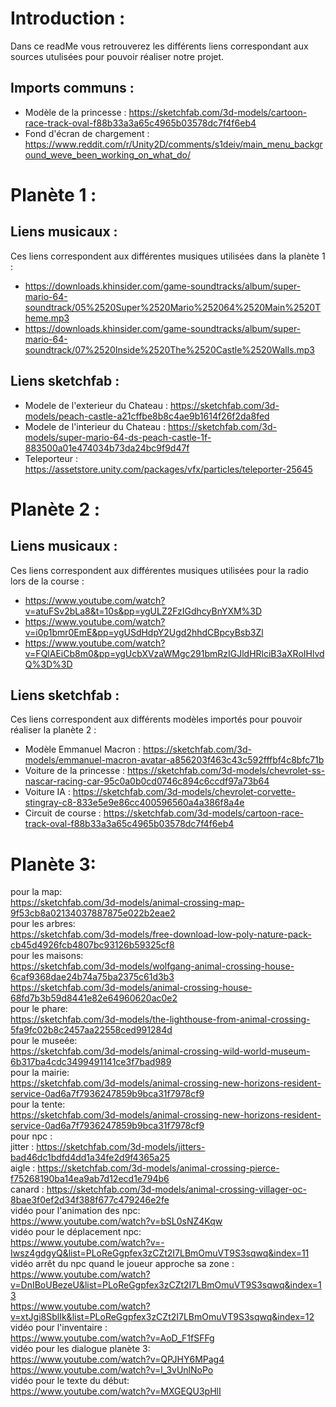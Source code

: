 # Introduction : 
Dans ce readMe vous retrouverez les différents liens correspondant aux sources utulisées pour pouvoir réaliser notre projet.
## Imports communs : 
- Modèle de la princesse : https://sketchfab.com/3d-models/cartoon-race-track-oval-f88b33a3a65c4965b03578dc7f4f6eb4
- Fond d'écran de chargement : https://www.reddit.com/r/Unity2D/comments/s1deiv/main_menu_background_weve_been_working_on_what_do/

# Planète 1 :
## Liens musicaux :
Ces liens correspondent aux différentes musiques utilisées dans la planète 1 :
- https://downloads.khinsider.com/game-soundtracks/album/super-mario-64-soundtrack/05%2520Super%2520Mario%252064%2520Main%2520Theme.mp3
- https://downloads.khinsider.com/game-soundtracks/album/super-mario-64-soundtrack/07%2520Inside%2520The%2520Castle%2520Walls.mp3

## Liens sketchfab :

- Modele de l'exterieur du Chateau : https://sketchfab.com/3d-models/peach-castle-a21cffbe8b8c4ae9b1614f26f2da8fed
- Modele de l'interieur du Chateau : https://sketchfab.com/3d-models/super-mario-64-ds-peach-castle-1f-883500a01e474034b73da24bc9f9d47f
- Teleporteur : https://assetstore.unity.com/packages/vfx/particles/teleporter-25645

# Planète 2 :
## Liens musicaux :
Ces liens correspondent aux différentes musiques utilisées pour la radio lors de la course :
- https://www.youtube.com/watch?v=atuFSv2bLa8&t=10s&pp=ygULZ2FzIGdhcyBnYXM%3D
- https://www.youtube.com/watch?v=i0p1bmr0EmE&pp=ygUSdHdpY2Ugd2hhdCBpcyBsb3Zl
- https://www.youtube.com/watch?v=FQlAEiCb8m0&pp=ygUcbXVzaWMgc291bmRzIGJldHRlciB3aXRoIHlvdQ%3D%3D
## Liens sketchfab :
Ces liens correspondent aux différents modèles importés pour pouvoir réaliser la planète 2 :
- Modèle Emmanuel Macron : https://sketchfab.com/3d-models/emmanuel-macron-avatar-a856203f463c43c592fffbf4c8bfc71b
- Voiture de la princesse : https://sketchfab.com/3d-models/chevrolet-ss-nascar-racing-car-95c0a0b0cd0746c894c6ccdf97a73b64
- Voiture IA : https://sketchfab.com/3d-models/chevrolet-corvette-stingray-c8-833e5e9e86cc400596560a4a386f8a4e
- Circuit de course : https://sketchfab.com/3d-models/cartoon-race-track-oval-f88b33a3a65c4965b03578dc7f4f6eb4


# Planète 3: <br/>
pour la map: <br/>
https://sketchfab.com/3d-models/animal-crossing-map-9f53cb8a02134037887875e022b2eae2 <br/>
pour les arbres: <br/>
https://sketchfab.com/3d-models/free-download-low-poly-nature-pack-cb45d4926fcb4807bc93126b59325cf8 <br/>
pour les maisons:  <br/>
https://sketchfab.com/3d-models/wolfgang-animal-crossing-house-6caf9368dae24b74a75ba2375c61d3b3 <br/>
https://sketchfab.com/3d-models/animal-crossing-house-68fd7b3b59d8441e82e64960620ac0e2 <br/>
pour le phare: <br/>
https://sketchfab.com/3d-models/the-lighthouse-from-animal-crossing-5fa9fc02b8c2457aa22558ced991284d <br/>
pour le museée: <br/>
https://sketchfab.com/3d-models/animal-crossing-wild-world-museum-6b317ba4cdc3499491141ce3f7bad989 <br/>
pour la mairie: <br/>
https://sketchfab.com/3d-models/animal-crossing-new-horizons-resident-service-0ad6a7f7936247859b9bca31f7978cf9 <br/>
pour la tente: <br/>
https://sketchfab.com/3d-models/animal-crossing-new-horizons-resident-service-0ad6a7f7936247859b9bca31f7978cf9 <br/>
pour npc :<br/>
jitter : https://sketchfab.com/3d-models/jitters-bad46dc1bdfd4dd1a34fe2d9f4365a25 <br/>
aigle : https://sketchfab.com/3d-models/animal-crossing-pierce-f75268190ba14ea9ab7d12ecd1e794b6 <br/>
canard : https://sketchfab.com/3d-models/animal-crossing-villager-oc-8bae3f0ef2d34f388f677c479246e2fe <br/>
vidéo pour l'animation des npc: <br/>
https://www.youtube.com/watch?v=bSL0sNZ4Kqw <br/>
vidéo pour le déplacement npc: <br/>
https://www.youtube.com/watch?v=-Iwsz4gdgyQ&list=PLoReGgpfex3zCZt2I7LBmOmuVT9S3sqwq&index=11 <br/>
vidéo arrêt du npc quand le joueur approche sa zone : <br/>
https://www.youtube.com/watch?v=DnIBoUBezeU&list=PLoReGgpfex3zCZt2I7LBmOmuVT9S3sqwq&index=13 <br/>
https://www.youtube.com/watch?v=xtJgi8SblIk&list=PLoReGgpfex3zCZt2I7LBmOmuVT9S3sqwq&index=12 <br/>
vidéo pour l'inventaire : <br/>
https://www.youtube.com/watch?v=AoD_F1fSFFg <br/>
vidéo pour les dialogue planète 3: </br>
https://www.youtube.com/watch?v=QPJHY6MPag4 </br>
https://www.youtube.com/watch?v=l_3vUnlNoPo </br>
vidéo pour le texte du début: </br>
https://www.youtube.com/watch?v=MXGEQU3pHlI